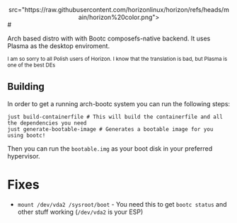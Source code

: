 <center align="center"> <img style="max-width: 65%;"> src="https://raw.githubusercontent.com/horizonlinux/horizon/refs/heads/main/horizon%20color.png"> </center>
# ‎ 

Arch based distro with with Bootc composefs-native backend. It uses Plasma as the desktop enviroment.

<small>I am so sorry to all Polish users of Horizon. I know that the translation is bad, but Plasma is one of the best DEs</small>

## Building

In order to get a running arch-bootc system you can run the following steps:
```shell
just build-containerfile # This will build the containerfile and all the dependencies you need
just generate-bootable-image # Generates a bootable image for you using bootc!
```

Then you can run the `bootable.img` as your boot disk in your preferred hypervisor.

# Fixes

- `mount /dev/vda2 /sysroot/boot` - You need this to get `bootc status` and other stuff working (`/dev/vda2` is your ESP)
